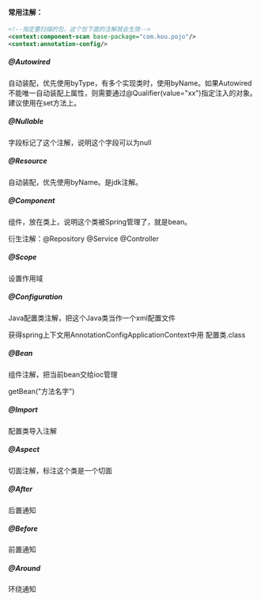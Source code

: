 #### 常用注解：

```xml
<!--指定要扫描的包，这个包下面的注解就会生效-->
<context:component-scan base-package="com.kou.pojo"/>
<context:annotation-config/>
```



##### @Autowired

自动装配，优先使用byType，有多个实现类时，使用byName。如果Autowired不能唯一自动装配上属性，则需要通过@Qualifier(value="xx")指定注入的对象。建议使用在set方法上。

##### @Nullable

字段标记了这个注解，说明这个字段可以为null

##### @Resource

自动装配，优先使用byName。是jdk注解。

##### @Component

组件，放在类上，说明这个类被Spring管理了，就是bean。

衍生注解：@Repository  @Service  @Controller

##### @Scope

设置作用域

##### @Configuration

Java配置类注解，把这个Java类当作一个xml配置文件

获得spring上下文用AnnotationConfigApplicationContext中用 配置类.class

##### @Bean

组件注解，把当前bean交给ioc管理

getBean("方法名字")

##### @Import

配置类导入注解

##### @Aspect

切面注解，标注这个类是一个切面

##### @After

后置通知

##### @Before

前置通知

##### @Around

环绕通知
